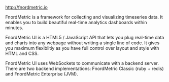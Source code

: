http://fnordmetric.io

FnordMetric is a framework for collecting and visualizing timeseries data. It enables you to build beautiful real-time analytics dashboards within minutes.

FnordMetric UI is a HTML5 / JavaScript API that lets you plug real-time data and charts into any webpage without writing a single line of code. It gives you maximum flexiblitiy as you have full control over layout and style with HTML and CSS.

FnordMetric UI uses WebSockets to communicate with a backend server. There are two backend implementations: FnordMetric Classic (ruby + redis) and FnordMetric Enterprise (JVM).
